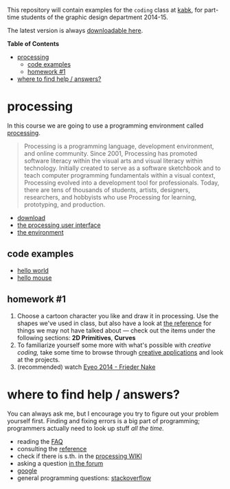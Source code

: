 This repository will contain examples for the `coding` class at [kabk](http://www.kabk.nl), for part-time students of the graphic design department 2014-15.

The latest version is always [downloadable here](https://github.com/freder/kabk-coding/archive/master.zip).

<!-- START doctoc generated TOC please keep comment here to allow auto update -->
<!-- DON'T EDIT THIS SECTION, INSTEAD RE-RUN doctoc TO UPDATE -->
**Table of Contents**

- [processing](#processing)
  - [code examples](#code-examples)
  - [homework #1](#homework-#1)
- [where to find help / answers?](#where-to-find-help--answers)

<!-- END doctoc generated TOC please keep comment here to allow auto update -->

# processing
In this course we are going to use a programming environment called [processing](http://processing.org/).

> Processing is a programming language, development environment, and online community. Since 2001, Processing has promoted software literacy within the visual arts and visual literacy within technology. Initially created to serve as a software sketchbook and to teach computer programming fundamentals within a visual context, Processing evolved into a development tool for professionals. Today, there are tens of thousands of students, artists, designers, researchers, and hobbyists who use Processing for learning, prototyping, and production.

- [download](https://processing.org/download/?processing)
- [the processing user interface](http://processing.org/tutorials/gettingstarted/)
- [the environment](http://processing.org/reference/environment/)

## code examples
- [hello world](001/code/s001_hello_world/s001_hello_world.pde)
- [hello mouse](001/code/s002_hello_mouse/s002_hello_mouse.pde)

## homework #1
1. Choose a cartoon character you like and draw it in processing. Use the shapes we've used in class, but also have a look at [the reference](http://processing.org/reference/) for things we may not have talked about — check out the items under the following sections: __2D Primitives__, __Curves__
2. To familiarize yourself some more with what's possible with *creative coding,* take some time to browse through [creative applications](http://www.creativeapplications.net/) and look at the projects.
3. (recommended) watch [Eyeo 2014 - Frieder Nake](https://vimeo.com/104315361)

# where to find help / answers?
You can always ask me, but I encourage you try to figure out your problem yourself first. Finding and fixing errors is a big part of programming; programmers actually need to look up stuff *all the time.*
- reading the [FAQ](https://github.com/processing/processing/wiki/FAQ)
- consulting the [reference](http://processing.org/reference/)
- check if there is s.th. in the [processing WIKI](https://github.com/processing/processing/wiki)
- asking a question [in the forum](http://forum.processing.org/)
- [google](http://www.google.com)
- general programming questions: [stackoverflow](http://www.stackoverflow.com)